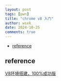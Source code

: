 ```yaml
---
layout: post
tags: [pwn]
title: "chrome v8 入门"
author: wsxk
date: 2024-10-25
comments: true
---
```


- [reference](#reference)


## reference<br>
[V8环境搭建，100%成功版](https://mem2019.github.io/jekyll/update/2019/07/18/V8-Env-Config.html)<br>